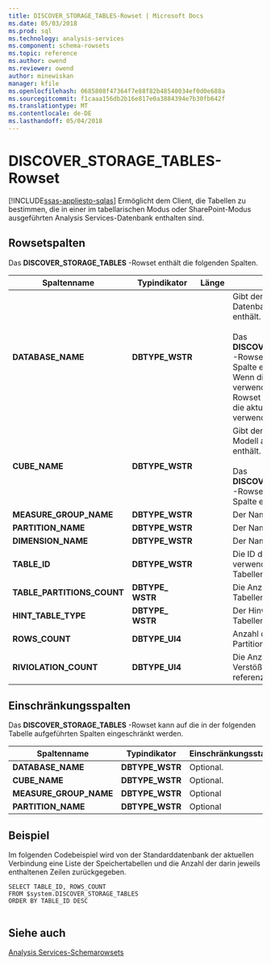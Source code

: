 ```yaml
---
title: DISCOVER_STORAGE_TABLES-Rowset | Microsoft Docs
ms.date: 05/03/2018
ms.prod: sql
ms.technology: analysis-services
ms.component: schema-rowsets
ms.topic: reference
ms.author: owend
ms.reviewer: owend
author: minewiskan
manager: kfile
ms.openlocfilehash: 0685808f47364f7e88f82b48540034ef0d0e688a
ms.sourcegitcommit: f1caaa156db2b16e817e0a3884394e7b30fb642f
ms.translationtype: MT
ms.contentlocale: de-DE
ms.lasthandoff: 05/04/2018
---
```

# <a name="discoverstoragetables-rowset"></a>DISCOVER_STORAGE_TABLES-Rowset
[!INCLUDE[ssas-appliesto-sqlas](../../../includes/ssas-appliesto-sqlas.md)]
  Ermöglicht dem Client, die Tabellen zu bestimmen, die in einer im tabellarischen Modus oder SharePoint-Modus ausgeführten Analysis Services-Datenbank enthalten sind.  
  
## <a name="rowset-columns"></a>Rowsetspalten  
 Das **DISCOVER_STORAGE_TABLES** -Rowset enthält die folgenden Spalten.  
  
|**Spaltenname**|**Typindikator**|**Länge**|**Beschreibung**|  
|---------------------|------------------------|----------------|---------------------|  
|**DATABASE_NAME**|**DBTYPE_WSTR**||Gibt den Namen der Datenbank an, die die Tabellen enthält.<br /><br /> Das **DISCOVER_STORAGE_TABLES** -Rowset kann mithilfe dieser Spalte eingeschränkt werden. Wenn diese Spalte nicht verwendet wird, um das Rowset einzuschränken, wird die aktuelle Datenbank verwendet.|  
|**CUBE_NAME**|**DBTYPE_WSTR**||Gibt den Cube oder das Modell an, das die Tabellen enthält.<br /><br /> Das **DISCOVER_STORAGE_TABLES** -Rowset kann mithilfe dieser Spalte eingeschränkt werden.|  
|**MEASURE_GROUP_NAME**|**DBTYPE_WSTR**||Der Name der Measuregruppe.|  
|**PARTITION_NAME**|**DBTYPE_WSTR**||Der Name der Partition.|  
|**DIMENSION_NAME**|**DBTYPE_WSTR**||Der Name der Dimension.|  
|**TABLE_ID**|**DBTYPE_WSTR**||Die ID der Tabelle, die verwendet wird, um die Tabellenattribute zu speichern.|  
|**TABLE_PARTITIONS_COUNT**|**DBTYPE_ WSTR**||Die Anzahl der Tabellenpartitionen.|  
|**HINT_TABLE_TYPE**|**DBTYPE_ WSTR**||Der Hinweis auf den Tabellentyp.|  
|**ROWS_COUNT**|**DBTYPE_UI4**||Anzahl der Zeilen in der Partition.|  
|**RIVIOLATION_COUNT**|**DBTYPE_UI4**||Die Anzahl der Zeilen mit Verstößen gegen die referenzielle Integrität.|  
  
## <a name="restriction-columns"></a>Einschränkungsspalten  
 Das **DISCOVER_STORAGE_TABLES** -Rowset kann auf die in der folgenden Tabelle aufgeführten Spalten eingeschränkt werden.  
  
|**Spaltenname**|**Typindikator**|**Einschränkungsstatus**|  
|---------------------|------------------------|---------------------------|  
|**DATABASE_NAME**|**DBTYPE_WSTR**|Optional.|  
|**CUBE_NAME**|**DBTYPE_WSTR**|Optional.|  
|**MEASURE_GROUP_NAME**|**DBTYPE_WSTR**|Optional|  
|**PARTITION_NAME**|**DBTYPE_WSTR**|Optional|  
  
## <a name="example"></a>Beispiel  
 Im folgenden Codebeispiel wird von der Standarddatenbank der aktuellen Verbindung eine Liste der Speichertabellen und die Anzahl der darin jeweils enthaltenen Zeilen zurückgegeben.  
  
```  
SELECT TABLE_ID, ROWS_COUNT  
FROM $system.DISCOVER_STORAGE_TABLES  
ORDER BY TABLE_ID DESC  
  
```  
  
## <a name="see-also"></a>Siehe auch  
 [Analysis Services-Schemarowsets](../../../analysis-services/schema-rowsets/analysis-services-schema-rowsets.md)  
  
  

